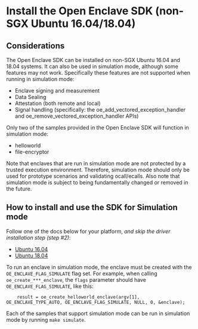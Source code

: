 # Install the Open Enclave SDK (non-SGX Ubuntu 16.04/18.04)

## Considerations
The Open Enclave SDK can be installed on non-SGX Ubuntu 16.04 and 18.04 systems. It can also be used in simulation mode, although some features may not work. Specifically these features are not supported when running in simulation mode:
- Enclave signing and measurement
- Data Sealing
- Attestation (both remote and local)
- Signal handling (specifically: the oe_add_vectored_exception_handler and oe_remove_vectored_exception_handler APIs)

Only two of the samples provided in the Open Enclave SDK will function in simulation mode:
- helloworld
- file-encryptor

Note that enclaves that are run in simulation mode are not protected by a trusted execution environment. Therefore, simulation mode should only be used for prototype scenarios and validating ocall/ecalls.
Also note that simulation mode is subject to being fundamentally changed or removed in the future.

## How to install and use the SDK for Simulation mode

Follow one of the docs below for your platform, _and skip the driver installation step (step #2)_:
- [Ubuntu 16.04](install_oe_sdk-Ubuntu_16.04.md)
- [Ubuntu 18.04](install_oe_sdk-Ubuntu_18.04.md)

To run an enclave in simulation mode, the enclave must be created with the `OE_ENCLAVE_FLAG_SIMULATE` flag set.
For example, when calling `oe_create_***_enclave`, the `flags` parameter should have `OE_ENCLAVE_FLAG_SIMULATE`, like this:
```
    result = oe_create_helloworld_enclave(argv[1], OE_ENCLAVE_TYPE_AUTO, OE_ENCLAVE_FLAG_SIMULATE, NULL, 0, &enclave);
```

Each of the samples that support simulation mode can be run in simulation mode by running `make simulate`.
